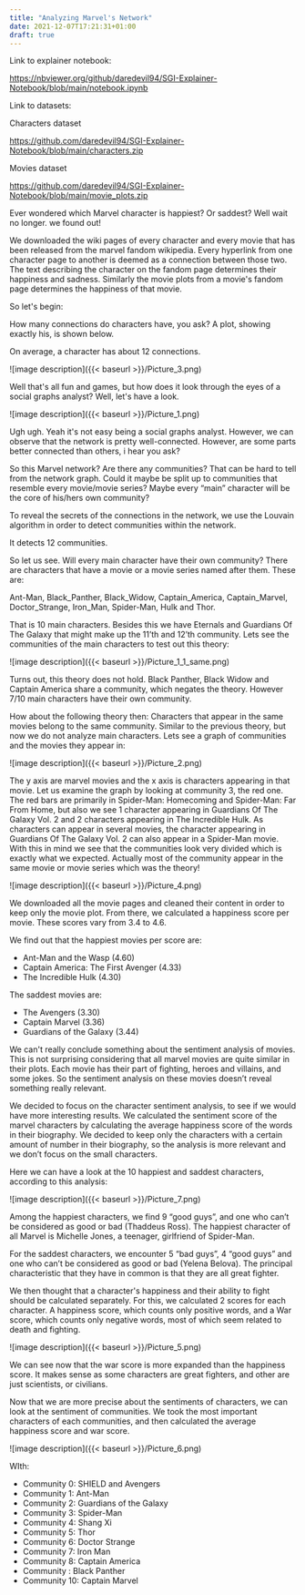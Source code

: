 ```yaml
---
title: "Analyzing Marvel's Network"
date: 2021-12-07T17:21:31+01:00
draft: true
---
```


Link to explainer notebook:

https://nbviewer.org/github/daredevil94/SGI-Explainer-Notebook/blob/main/notebook.ipynb

Link to datasets:

Characters dataset

https://github.com/daredevil94/SGI-Explainer-Notebook/blob/main/characters.zip

Movies dataset 

https://github.com/daredevil94/SGI-Explainer-Notebook/blob/main/movie_plots.zip

Ever wondered which Marvel character is happiest? Or saddest? Well wait no longer. we found out!

We downloaded the wiki pages of every character and every movie that has been released from the marvel fandom wikipedia. Every hyperlink from one character page to another is deemed as a connection between those two. The text describing the character on the fandom page determines their happiness and sadness. Similarly the movie plots from a movie's fandom page determines the happiness of that movie. 

So let's begin: 

How many connections do characters have, you ask? A plot, showing exactly his, is shown below. 

On average, a character has about 12 connections. 




![image description]({{< baseurl >}}/Picture_3.png)

Well that's all fun and games, but how does it look through the eyes of a social graphs analyst? Well, let's have a look. 

![image description]({{< baseurl >}}/Picture_1.png)


Ugh ugh. Yeah it's not easy being a social graphs analyst. However, we can observe that the network is pretty well-connected. However, are some parts better connected than others, i hear you ask? 

So this Marvel network? Are there any communities? That can be hard to tell from the network graph. Could it maybe be split up to communities that resemble every movie/movie series? Maybe every “main” character will be the core of his/hers own community? 

To reveal the secrets of the connections in the network, we use the Louvain algorithm in order to detect communities within the network.

 It detects 12 communities. 

So let us see. Will every main character have their own community? There are characters that have a movie or a movie series named after them. These are: 

Ant-Man, Black_Panther, Black_Widow, Captain_America, Captain_Marvel, Doctor_Strange, Iron_Man, Spider-Man, Hulk and Thor. 

That is 10 main characters. Besides this we have Eternals and Guardians Of The Galaxy that might make up the 11’th and 12’th community. 
Lets see the communities of the main characters to test out this theory: 


![image description]({{< baseurl >}}/Picture_1_1_same.png)

Turns out, this theory does not hold. Black Panther, Black Widow and Captain America share a community, which negates the theory. However 7/10 main characters have their own community.

How about the following theory then: Characters that appear in the same movies belong to the same community. Similar to the previous theory, but now we do not analyze main characters. 
Lets see a graph of communities and the movies they appear in:


![image description]({{< baseurl >}}/Picture_2.png)

The y axis are marvel movies and the x axis is characters appearing in that movie. Let us examine the graph by looking at community 3, the red one. The red bars are primarily in Spider-Man: Homecoming and Spider-Man: Far From Home, but also we see 1 character appearing in Guardians Of The Galaxy Vol. 2 and 2 characters appearing in The Incredible Hulk. As characters can appear in several movies, the character appearing in Guardians Of The Galaxy Vol. 2 can also appear in a Spider-Man movie. With this in mind we see that the communities look very divided which is exactly what we expected. Actually most of the community appear in the same movie or movie series which was the theory!

![image description]({{< baseurl >}}/Picture_4.png)

We downloaded all the movie pages and cleaned their content in order to keep only the movie plot. From there, we calculated a happiness score per movie. These scores vary from 3.4 to 4.6. 

We find out that the happiest movies per score are: 

*	Ant-Man and the Wasp (4.60)
*	Captain America: The First Avenger (4.33) 
*	The Incredible Hulk (4.30)

The saddest movies are:
*	The Avengers (3.30)
*	Captain Marvel (3.36)
*	Guardians of the Galaxy (3.44)

We can't really conclude something about the sentiment analysis of movies. This is not surprising considering that all marvel movies are quite similar in their plots. Each movie has their part of fighting, heroes and villains, and some jokes. So the sentiment analysis on these movies doesn’t reveal something really relevant.


We decided to focus on the character sentiment analysis, to see if we would have more interesting results. We calculated the sentiment score of the marvel characters by calculating the average happiness score of the words in their biography. We decided to keep only the characters with a certain amount of number in their biography, so the analysis is more relevant and we don’t focus on the small characters.

Here we can have a look at the 10 happiest and saddest characters, according to this analysis:

![image description]({{< baseurl >}}/Picture_7.png)

Among the happiest characters, we find 9 “good guys”, and one who can’t be considered as good or bad (Thaddeus Ross). The happiest character of all Marvel is Michelle Jones, a teenager, girlfriend of Spider-Man.

For the saddest characters, we encounter 5 “bad guys”, 4 “good guys” and one  who can’t be considered as good or bad (Yelena Belova). The principal characteristic that they have in common is that they are all great fighter.

We then thought that a character's happiness and their ability to fight should be calculated separately. For this, we calculated 2 scores for each character. A happiness score, which counts only positive words, and a War score, which counts only negative words, most of which seem related to death and fighting.

![image description]({{< baseurl >}}/Picture_5.png)

We can see now that the war score is more expanded than the happiness score. It makes sense as some characters are great fighters, and other are just scientists, or civilians.

Now that we are more precise about the sentiments of characters, we can look at the sentiment of communities. We took the most important characters of each communities, and then calculated the average happiness score and war score.



![image description]({{< baseurl >}}/Picture_6.png)

WIth:

*	Community 0: SHIELD and Avengers
*	Community 1: Ant-Man
*	Community 2: Guardians of the Galaxy
*	Community 3: Spider-Man
*	Community 4: Shang Xi
*	Community 5: Thor
*	Community 6: Doctor Strange
*	Community 7: Iron Man
*	Community 8: Captain America
*	Community : Black Panther
*	Community 10: Captain Marvel

